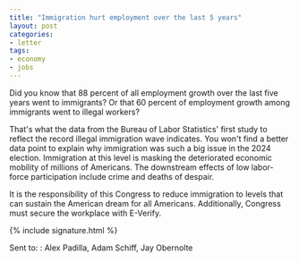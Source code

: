 ```yaml
---
title: "Immigration hurt employment over the last 5 years"
layout: post
categories:
- letter
tags:
- economy
- jobs
---
```


Did you know that 88 percent of all employment growth over the last five years went to immigrants? Or that 60 percent of employment growth among immigrants went to illegal workers?

That's what the data from the Bureau of Labor Statistics' first study to reflect the record illegal immigration wave indicates. You won't find a better data point to explain why immigration was such a big issue in the 2024 election. Immigration at this level is masking the deteriorated economic mobility of millions of Americans. The downstream effects of low labor-force participation include crime and deaths of despair.

It is the responsibility of this Congress to reduce immigration to levels that can sustain the American dream for all Americans. Additionally, Congress must secure the workplace with E-Verify.

{% include signature.html %}

Sent to:
: Alex Padilla, Adam Schiff, Jay Obernolte
